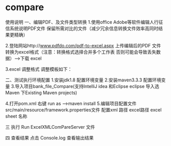 # compare
使用说明
一、编辑PDF、及文件类型转换
1.使用office Adobe等软件编辑人行征信系统说明PDF文件 保留所需对比的文件（减少冗余信息转换文件效率高同时结果更精确）

2.登陆网站http://www.pdfdo.com/pdf-to-excel.aspx
上传编辑后的PDF 文件 转换为excel格式（注意：转换格式选择合并多个工作表 否则可能会导致丢失数据）-->下载 excel


3.excel 调整格式 调整模板如下：


二、测试执行环境配置
1.安装jdk1.8 配置环境变量
2.安装maven3.3.3 配置环境变量
3.导入项目bank_file_Compare(支持IntelliJ idea 和Eclipse eclipse 导入选Maven 下Existing Maven projects)

4.打开pom.xml  右键 run as -->maven install
5.编辑项目配置文件 src/main/resource/framework.properties文件 配置xml 路径  excel路径  excel sheet 名称


三 执行
Run ExcelXMLComPareServer 文件


四 查看结果
点击 Console.log 查看输出结果 
